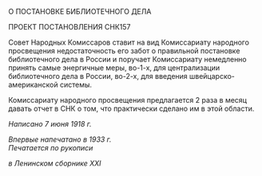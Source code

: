 О ПОСТАНОВКЕ БИБЛИОТЕЧНОГО ДЕЛА

ПРОЕКТ ПОСТАНОВЛЕНИЯ СНК157

Совет Народных Комиссаров ставит на вид Комиссариату народного просвещения недостаточность его забот о правильной постановке библиотечного дела в России и по­ручает Комиссариату немедленно принять самые энергичные меры, во-1-х, для центра­лизации библиотечного дела в России, во-2-х, для введения швейцарско-американской системы.

Комиссариату народного просвещения предлагается 2 раза в месяц давать отчет в СНК о том, что практически сделано им в этой области.

_Написано 7 июня 1918 г._

_Впервые напечатано в 1933 г.                                                             Печатается по рукописи_

_в Ленинском сборнике_ _XXI_